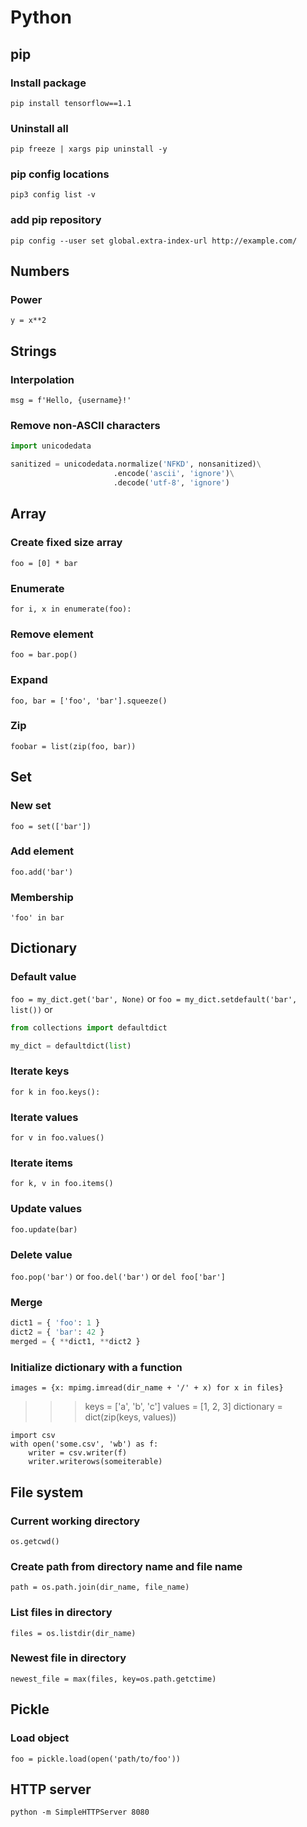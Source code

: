 # Python

## pip

### Install package

`pip install tensorflow==1.1`

### Uninstall all

`pip freeze | xargs pip uninstall -y`

### pip config locations

`pip3 config list -v`

### add pip repository

`pip config --user set global.extra-index-url http://example.com/`

## Numbers

### Power

`y = x**2`

## Strings

### Interpolation

`msg = f'Hello, {username}!'`

### Remove non-ASCII characters

```python
import unicodedata

sanitized = unicodedata.normalize('NFKD', nonsanitized)\
                       .encode('ascii', 'ignore')\
                       .decode('utf-8', 'ignore')
```

## Array

### Create fixed size array

`foo = [0] * bar`

### Enumerate

`for i, x in enumerate(foo):`

### Remove element

`foo = bar.pop()`

### Expand

`foo, bar = ['foo', 'bar'].squeeze()`

### Zip

`foobar = list(zip(foo, bar))`

## Set

### New set

`foo = set(['bar'])`

### Add element

`foo.add('bar')`

### Membership

`'foo' in bar`

## Dictionary

### Default value

`foo = my_dict.get('bar', None)`
or
`foo = my_dict.setdefault('bar', list())`
or
```python
from collections import defaultdict

my_dict = defaultdict(list)
```

### Iterate keys

`for k in foo.keys():`

### Iterate values

`for v in foo.values()`

### Iterate items

`for k, v in foo.items()`

### Update values

`foo.update(bar)`

### Delete value

`foo.pop('bar')` or `foo.del('bar')` or `del foo['bar']`

### Merge

```python
dict1 = { 'foo': 1 }
dict2 = { 'bar': 42 }
merged = { **dict1, **dict2 }
```

### Initialize dictionary with a function

`images = {x: mpimg.imread(dir_name + '/' + x) for x in files}`

>>> keys = ['a', 'b', 'c']
>>> values = [1, 2, 3]
>>> dictionary = dict(zip(keys, values))

```
import csv
with open('some.csv', 'wb') as f:
    writer = csv.writer(f)
    writer.writerows(someiterable)
```

## File system

### Current working directory

`os.getcwd()`

### Create path from directory name and file name

`path = os.path.join(dir_name, file_name)`

### List files in directory

`files = os.listdir(dir_name)`

### Newest file in directory

`newest_file = max(files, key=os.path.getctime)`

## Pickle

### Load object

`foo = pickle.load(open('path/to/foo'))`

## HTTP server

`python -m SimpleHTTPServer 8080`
